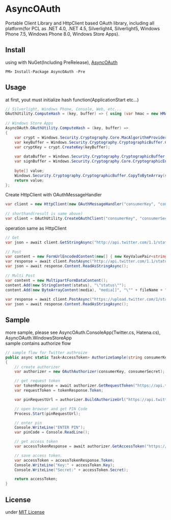 AsyncOAuth
==========

Portable Client Library and HttpClient based OAuth library, including all platform(for PCL as .NET 4.0, .NET 4.5, Silverlight4, Silverlight5, Windows Phone 7.5, Windows Phone 8.0, Windows Store Apps).

Install
---
using with NuGet(Including PreRelease), [AsyncOAuth](https://nuget.org/packages/AsyncOAuth/)
```
PM> Install-Package AsyncOAuth -Pre
```

Usage
---
at first, yout must initialize hash function(ApplicationStart etc...)

```csharp
// Silverlight, Windows Phone, Console, Web, etc...
OAuthUtility.ComputeHash = (key, buffer) => { using (var hmac = new HMACSHA1(key)) { return hmac.ComputeHash(buffer); } };
 
// Windows Store Apps
AsyncOAuth.OAuthUtility.ComputeHash = (key, buffer) =>
{
    var crypt = Windows.Security.Cryptography.Core.MacAlgorithmProvider.OpenAlgorithm("HMAC_SHA1");
    var keyBuffer = Windows.Security.Cryptography.CryptographicBuffer.CreateFromByteArray(key);
    var cryptKey = crypt.CreateKey(keyBuffer);
 
    var dataBuffer = Windows.Security.Cryptography.CryptographicBuffer.CreateFromByteArray(buffer);
    var signBuffer = Windows.Security.Cryptography.Core.CryptographicEngine.Sign(cryptKey, dataBuffer);
 
    byte[] value;
    Windows.Security.Cryptography.CryptographicBuffer.CopyToByteArray(signBuffer, out value);
    return value;
};
```

Create HttpClient with OAuthMessageHandler

```csharp
var client = new HttpClient(new OAuthMessageHandler("consumerKey", "consumerSecret", new AccessToken("accessToken", "accessTokenSecret")));
 
// shorthand(result is same above)
var client = OAuthUtility.CreateOAuthClient("consumerKey", "consumerSecret", new AccessToken("accessToken", "accessTokenSecret"));
```

operation same as HttpClient
```csharp
// Get
var json = await client.GetStringAsync("http://api.twitter.com/1.1/statuses/home_timeline.json?count=" + count + "&page=" + page);
 
// Post
var content = new FormUrlEncodedContent(new[] { new KeyValuePair<string, string>("status", status) });
var response = await client.PostAsync("http://api.twitter.com/1.1/statuses/update.json", content);
var json = await response.Content.ReadAsStringAsync();
 
// Multi Post
var content = new MultipartFormDataContent();
content.Add(new StringContent(status), "\"status\"");
content.Add(new ByteArrayContent(media), "media[]", "\"" + fileName + "\"");
 
var response = await client.PostAsync("https://upload.twitter.com/1/statuses/update_with_media.json", content);
var json = await response.Content.ReadAsStringAsync();
```

Sample
---
more sample, please see AsyncOAuth.ConsoleApp(Twitter.cs, Hatena.cs), AsyncOAuth.WindowsStoreApp  
sample contains authorize flow

```csharp
// sample flow for Twitter authroize
public async static Task<AccessToken> AuthorizeSample(string consumerKey, string consumerSecret)
{
    // create authorizer
    var authorizer = new OAuthAuthorizer(consumerKey, consumerSecret);

    // get request token
    var tokenResponse = await authorizer.GetRequestToken("https://api.twitter.com/oauth/request_token");
    var requestToken = tokenResponse.Token;

    var pinRequestUrl = authorizer.BuildAuthorizeUrl("https://api.twitter.com/oauth/authorize", requestToken);

    // open browser and get PIN Code
    Process.Start(pinRequestUrl);

    // enter pin
    Console.WriteLine("ENTER PIN");
    var pinCode = Console.ReadLine();

    // get access token
    var accessTokenResponse = await authorizer.GetAccessToken("https://api.twitter.com/oauth/access_token", requestToken, pinCode);

    // save access token.
    var accessToken = accessTokenResponse.Token;
    Console.WriteLine("Key:" + accessToken.Key);
    Console.WriteLine("Secret:" + accessToken.Secret);

    return accessToken;
}
```

License
---
under [MIT License](http://opensource.org/licenses/MIT)